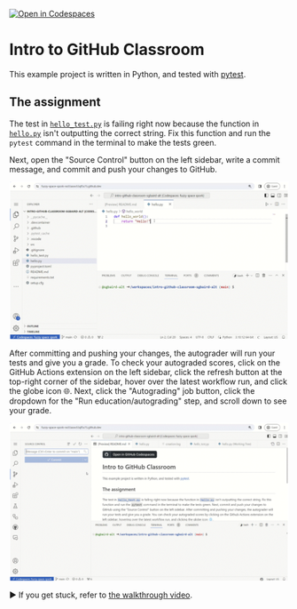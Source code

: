 [![Open in Codespaces](https://classroom.github.com/assets/launch-codespace-7f7980b617ed060a017424585567c406b6ee15c891e84e1186181d67ecf80aa0.svg)](https://classroom.github.com/open-in-codespaces?assignment_repo_id=14516777)
# Intro to GitHub Classroom
This example project is written in Python, and tested with [pytest](https://www.python.org/).

## The assignment

The test in [`hello_test.py`](hello_test.py) is failing right now because the function in [`hello.py`](hello.py) isn't outputting the correct string. Fix this function and run the `pytest` command in the terminal to make the tests green.

Next, open the "Source Control" button on the left sidebar, write a commit message, and commit and push your changes to GitHub.

![](commit-and-push.gif)

After committing and pushing your changes, the autograder will run your tests and give you a grade. To check your autograded scores, click on the GitHub Actions extension on the left sidebar, click the refresh button at the top-right corner of the sidebar, hover over the latest workflow run, and click the globe icon 🌐. Next, click the "Autograding" job button, click the dropdown for the "Run education/autograding" step, and scroll down to see your grade.

![](github-actions-extension.gif)

▶️ If you get stuck, refer to [the walkthrough video](https://github.com/AC-Classroom/intro-github-classroom/assets/45469701/93760bf7-0d27-49dc-8f66-7d50d428677f).